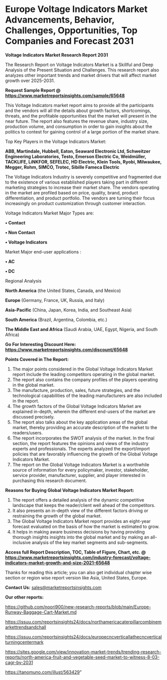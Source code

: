 # Europe Voltage Indicators Market Advancements, Behavior, Challenges, Opportunities, Top Companies and Forecast 2031

<strong>Voltage Indicators Market Research Report 2031</strong>

The Research Report on Voltage Indicators Market is a Skillful and Deep Analysis of the Present Situation and Challenges. This research report also analyzes other important trends and market drivers that will affect market growth over 2025-2031.

<strong>Request Sample Report @ <a href=https://www.marketreportsinsights.com/sample/65648>https://www.marketreportsinsights.com/sample/65648</a></strong>

This Voltage Indicators market report aims to provide all the participants and the vendors will all the details about growth factors, shortcomings, threats, and the profitable opportunities that the market will present in the near future. The report also features the revenue share, industry size, production volume, and consumption in order to gain insights about the politics to contest for gaining control of a large portion of the market share.

Top Key Players in the Voltage Indicators Market:

<strong>ABB, Martindale, Hubbell, Eaton, Seaward Electronic Ltd, Schweitzer Engineering Laboratories, Testo, Emerson Electric Co, Weidmüller, TACKLIFE, LiNKFOR, SEFELEC, HD Electric, Klein Tools, Ryobi, Milwaukee, Megger, Rohm, SIMCO, Trotec, Sibille Fameca Electric</strong>

The Voltage Indicators Industry is severely competitive and fragmented due to the existence of various established players taking part in different marketing strategies to increase their market share. The vendors operating in the market are profiled based on price, quality, brand, product differentiation, and product portfolio. The vendors are turning their focus increasingly on product customization through customer interaction.

Voltage Indicators Market Major Types are:

<strong>• Contact

• Non Contact

• Voltage Indicators</strong>

Market Major end-user applications :

<strong>• AC

• DC</strong>

Regional Analysis

</u><strong><b>North America</b></strong> (the United States, Canada, and Mexico)

<strong><b>Europe </b></strong>(Germany, France, UK, Russia, and Italy)

<strong><b>Asia-Pacific</b></strong> (China, Japan, Korea, India, and Southeast Asia)

<strong><b>South America</b></strong> (Brazil, Argentina, Colombia, etc.)

<strong><b>The Middle East and Africa</b></strong> (Saudi Arabia, UAE, Egypt, Nigeria, and South Africa)

<strong>Go For Interesting Discount Here: <a href=https://www.marketreportsinsights.com/discount/65648>https://www.marketreportsinsights.com/discount/65648</a></strong>

<strong>Points Covered in The Report:</strong>
<ol>
  <li>The major points considered in the Global Voltage Indicators Market report include the leading competitors operating in the global market.</li>
  <li>The report also contains the company profiles of the players operating in the global market.</li>
  <li>The manufacture, production, sales, future strategies, and the technological capabilities of the leading manufacturers are also included in the report.</li>
  <li>The growth factors of the Global Voltage Indicators Market are explained in-depth, wherein the different end-users of the market are discussed precisely.</li>
  <li>The report also talks about the key application areas of the global market, thereby providing an accurate description of the market to the readers/users.</li>
  <li>The report incorporates the SWOT analysis of the market. In the final section, the report features the opinions and views of the industry experts and professionals. The experts analyzed the export/import policies that are favorably influencing the growth of the Global Voltage Indicators Market.</li>
  <li>The report on the Global Voltage Indicators Market is a worthwhile source of information for every policymaker, investor, stakeholder, service provider, manufacturer, supplier, and player interested in purchasing this research document.</li>
</ol>
<strong>Reasons for Buying Global Voltage Indicators Market Report:</strong>

<ol>
  <li>The report offers a detailed analysis of the dynamic competitive landscape that keeps the reader/client well ahead of the competitors.</li>
  <li>It also presents an in-depth view of the different factors driving or restraining the growth of the global market.</li>
  <li>The Global Voltage Indicators Market report provides an eight-year forecast evaluated on the basis of how the market is estimated to grow.</li>
  <li>It helps in making aware business decisions by having providing thorough insights insights into the global market and by making an all-inclusive analysis of the key market segments and sub-segments.</li>
</ol>
<strong>Access full Report Description, TOC, Table of Figure, Chart, etc. @ <a href=https://www.marketreportsinsights.com/industry-forecast/voltage-indicators-market-growth-and-size-2021-65648>https://www.marketreportsinsights.com/industry-forecast/voltage-indicators-market-growth-and-size-2021-65648</a></strong>


Thanks for reading this article; you can also get individual chapter wise section or region wise report version like Asia, United States, Europe.

<strong>Contact Us:</strong>
sales@marketreportsinsights.com

<strong>Our other reports:</strong>

<a href=https://github.com/noori900/new-research-reports/blob/main/Europe-Runway-Baggage-Cart-Market.md>https://github.com/noori900/new-research-reports/blob/main/Europe-Runway-Baggage-Cart-Market.md</a>

<a href=https://issuu.com/reportsinsights24/docs/northamericacaterpillarcombinemarkettrendsandchall>https://issuu.com/reportsinsights24/docs/northamericacaterpillarcombinemarkettrendsandchall</a>

<a href=https://issuu.com/reportsinsights24/docs/europecncverticallathecncverticalturningcentermark>https://issuu.com/reportsinsights24/docs/europecncverticallathecncverticalturningcentermark</a>

<a href=https://sites.google.com/view/innovation-market-trends/trending-research-reports/north-america-fruit-and-vegetable-seed-market-to-witness-8-03-cagr-by-2031>https://sites.google.com/view/innovation-market-trends/trending-research-reports/north-america-fruit-and-vegetable-seed-market-to-witness-8-03-cagr-by-2031</a>

<a href=https://tanomuno.com/illust/563429>https://tanomuno.com/illust/563429</a>"
